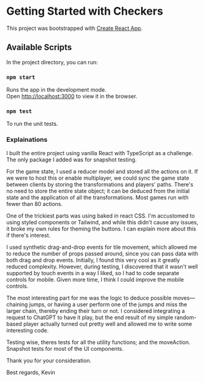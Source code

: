 # Getting Started with Checkers

This project was bootstrapped with [Create React App](https://github.com/facebook/create-react-app).

## Available Scripts

In the project directory, you can run:

### `npm start`

Runs the app in the development mode.\
Open [http://localhost:3000](http://localhost:3000) to view it in the browser.

### `npm test`

To run the unit tests.

### Explainations

I built the entire project using vanilla React with TypeScript as a challenge. The only package I added was for snapshot testing. 

For the game state, I used a reducer model and stored all the actions on it. If we were to host this or enable multiplayer, we could sync the game state between clients by storing the transformations and players' paths. There's no need to store the entire state object; it can be deduced from the initial state and the application of all the transformations. Most games run with fewer than 80 actions. 

One of the trickiest parts was using baked in react CSS. I'm accustomed to using styled components or Tailwind, and while this didn't cause any issues, it broke my own rules for theming the buttons. I can explain more about this if there's interest.

I used synthetic drag-and-drop events for tile movement, which allowed me to reduce the number of props passed around, since you can pass data with both drag and drop events. Initially, I found this very cool as it greatly reduced complexity. However, during testing, I discovered that it wasn't well supported by touch events in a way I liked, so I had to code separate controls for mobile. Given more time, I think I could improve the mobile controls.

The most interesting part for me was the logic to deduce possible moves—chaining jumps, or having a user perform one of the jumps and miss the larger chain, thereby ending their turn or not. I considered integrating a request to ChatGPT to have it play, but the end result of my simple random-based player actually turned out pretty well and allowed me to write some interesting code. 

Testing wise, theres tests for all the utility functions; and the moveAction. Snapshot tests for most of the UI components.

Thank you for your consideration.

Best regards,
Kevin


